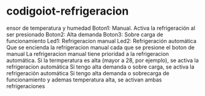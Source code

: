 # codigoiot-refrigeracion
ensor de temperatura y humedad Boton1: Manual. Activa la refrigeración al ser presionado Boton2: Alta demanda Boton3: Sobre carga de funcionamiento  Led1: Refrigeracion manual Led2: Refrigeración automática  Que se encienda la refrigeracion manual cada que se presione el boton de manual  La refrigeracion manual tiene prioridad a la refrigeracion automática.  Si la termperatura es alta (mayor a 28, por ejemplo), se activa la refrigeracion automática  Si tengo alta demanda o sobre carga, se activa la refrigeración automática  Si tengo alta demanda o sobrecarga de funcionamiento y ademas temperatura alta, se activan ambas refrigeraciones
